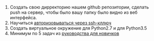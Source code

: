 1. Создать свою дирректорию нашем github репозитории, сделать push на сервер, чтобы было вашу папку было видно из веб интерфейса.
1. Научиться  [авторизовываться через ssh-кллюч](https://help.github.com/articles/generating-an-ssh-key/)
1. Создать виртуальное окружение для Python2.7 и для Python3.5
1. Минимум по 5 задач из [руководства для новичков](http://pythontutor.ru/lessons/inout_and_arithmetic_operations/)
